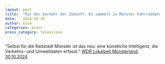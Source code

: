 ```yaml
---
layout: post
title:  "Für den Verkehr der Zukunft: KI sammelt in Münster Fahrraddaten"
date:   2024-10-30
author: Gina
categories: press
press_category: television
---
```

"Selbst für die Radstadt Münster ist das neu: eine künstliche Intelligenz, die Verkehrs- und Umweltdaten erfasst."
<a href="https://www1.wdr.de/nachrichten/westfalen-lippe/ki-fahrraddaten-muenster-100.html" target="_blank">WDR Lokalzeit Münsterland, 30.10.2024</a>
